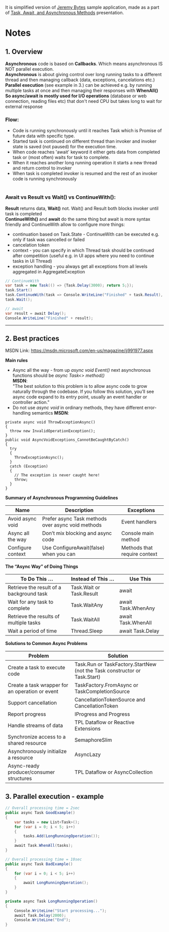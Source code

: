 It is simplified version of [Jeremy Bytes] sample application, made as a part of [Task, Await, and Asynchronous Methods] presentation.

# Notes
## 1. Overview
**Asynchronous** code is based on **Callbacks**. Which means asynchronous IS NOT parallel execution.<br>
**Asynchronous** is about giving control over long running tasks to a different thread and then managing callback (data, exceptions, cancelations etc.)<br>
**Parallel execution** (see example in 3.) can be achieved e.g. by running multiple tasks at once and then managing their responses with **WhenAll()**<br>
**So async/await is mostly used for I/O operations** (database or web connection, reading files etc) that don't need CPU but takes long to wait for external response

### **Flow**:
- Code is running synchronously until it reaches Task which is Promise of future data with specific type.
- Started task is continued on different thread than invoker and invoker state is saved (not paused) for the execution time.
- When code reaches 'await' keyword it either gets data from completed task or (most often) waits for task to complete.
- When it reaches another long running operation it starts a new thread and return control to invoker
- When task is completed invoker is resumed and the rest of an invoker code is running synchronously
<br><br>

### **Await vs Result vs Wait() vs ContinueWith()**:

**Result** returns data, **Wait()** not. Wait() and Result both blocks invoker until task is completed<br>
**ContinueWith()** and **await** do the same thing but await is more syntax friendly and ContinueWith allow to configure more things:
- continuation based on Task.State - ContinueWith can be executed e.g. only if task was cancelled or failed 
- cancelation token
- context - you can specify in which Thread task should be continued after competition (useful e.g. in UI apps where you need to continue tasks in UI Thread)
- exception handling - you always get all exceptions from all levels aggregated in AggregateException

```C#
// ContinueWith
var task = new Task(() => {Task.Delay(3000); return 5;});
task.Start()
task.ContinueWith(task => Console.WriteLine("Finished" + task.Result), token, continuationConditions, context);
task.Wait();

// await
var result = await Delay();
Console.WriteLine("Finished" + result);
```

---
## 2. Best practices

MSDN Link: https://msdn.microsoft.com/en-us/magazine/jj991977.aspx

**Main rules**
- Async all the way - from up *async void Event()* next asynchronous functions should be *async Task<> method()*<br>
**MSDN**:<br>
"The best solution to this problem is to allow async code to grow naturally through the codebase. If you follow this solution, you’ll see async code expand to its entry point, usually an event handler or controller action."
- Do not use *async void* in ordinary methods, they have different error-handling semantics
**MSDN**: 
```
private async void ThrowExceptionAsync()
{
  throw new InvalidOperationException();
}
public void AsyncVoidExceptions_CannotBeCaughtByCatch()
{
  try
  {
    ThrowExceptionAsync();
  }
  catch (Exception)
  {
    // The exception is never caught here!
    throw;
  }
}
```

**Summary of Asynchronous Programming Guidelines**

Name	            | Description                                       |	Exceptions
--- | --- | ---
Avoid async void	| Prefer async Task methods over async void methods | Event handlers
Async all the way	| Don’t mix blocking and async code                 | Console main method
Configure context	| Use ConfigureAwait(false) when you can            | Methods that require context

**The “Async Way” of Doing Things**

To Do This …                                    |	Instead of This …       |	Use This
--- | --- | ---
Retrieve the result of a background task	    | Task.Wait or Task.Result  |	await
Wait for any task to complete                   | Task.WaitAny              |	await Task.WhenAny
Retrieve the results of multiple tasks	        | Task.WaitAll              |	await Task.WhenAll
Wait a period of time                           | Thread.Sleep              |	await Task.Delay



**Solutions to Common Async Problems**

Problem	| Solution
--- | --- 
Create a task to execute code	                    | Task.Run or TaskFactory.StartNew (not the Task constructor or Task.Start)
Create a task wrapper for an operation or event	    | TaskFactory.FromAsync or TaskCompletionSource<T>
Support cancellation	                            | CancellationTokenSource and CancellationToken
Report progress	                                    | IProgress<T> and Progress<T>
Handle streams of data                              | TPL Dataflow or Reactive Extensions
Synchronize access to a shared resource         	| SemaphoreSlim
Asynchronously initialize a resource                | AsyncLazy<T>
Async-ready producer/consumer structures	        | TPL Dataflow or AsyncCollection<T>

[Jeremy Bytes]: http://www.jeremybytes.com/
[Task, Await, and Asynchronous Methods]: http://www.jeremybytes.com/Demos.aspx#TaskAndAwait

## 3. Parallel execution - example
``` C#
// Overall processing time = 2sec
public async Task GoodExample()
{
    var tasks = new List<Task>();
    for (var i = 0; i < 5; i++)
    {
        tasks.Add(LongRunningOperation());
    }
    await Task.WhenAll(tasks);
}

// Overall processing time = 10sec
public async Task BadExample()
{
    for (var i = 0; i < 5; i++)
    {
        await LongRunningOperation();
    }
}

private async Task LongRunningOperation()
{
    Console.WriteLine("Start processing...");
    await Task.Delay(2000);
    Console.WriteLine("End");
}
```
